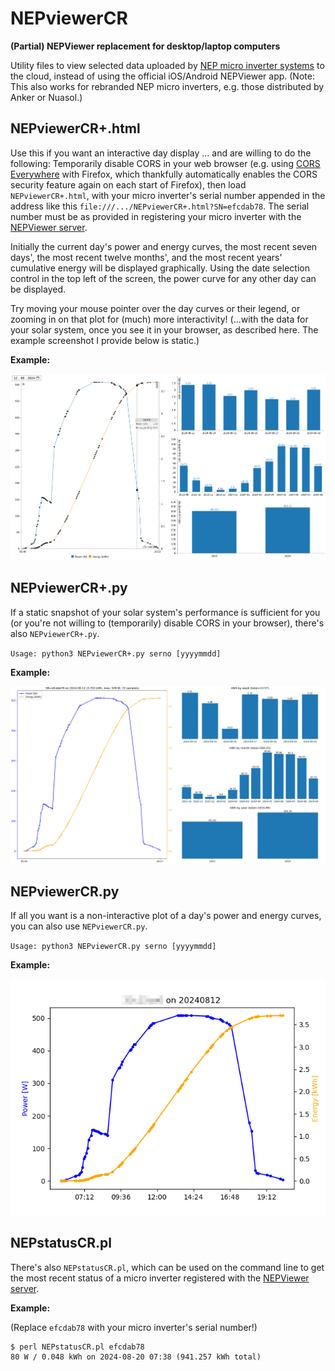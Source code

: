 # NEPviewerCR

**(Partial) NEPViewer replacement for desktop/laptop computers**

Utility files to view selected data uploaded by [NEP micro inverter 
systems](https://northernep.com/products/microinverters/) to the cloud, instead 
of using the official iOS/Android NEPViewer app. (Note: This also works for 
rebranded NEP micro inverters, e.g. those distributed by Anker or Nuasol.)

## NEPviewerCR+.html

Use this if you want an interactive day display ... and are willing to do the 
following: Temporarily disable CORS in your web browser (e.g. using [CORS 
Everywhere](https://github.com/spenibus/cors-everywhere-firefox-addon) with 
Firefox, which thankfully automatically enables the CORS security feature again 
on each start of Firefox),
then load `NEPviewerCR+.html`, with your micro inverter's serial number 
appended in the address like this `file:///.../NEPviewerCR+.html?SN=efcdab78`. 
The serial number must be as provided in registering your micro inverter with 
the [NEPViewer server](https://nepviewer.com/).

Initially the current day's power and energy curves, the most recent seven 
days', the most recent twelve months', and the most recent years' cumulative 
energy will be displayed graphically. Using the date selection control in the 
top left of the screen, the power curve for any other day can be displayed.

Try moving your mouse pointer over the day curves or their legend, or
zooming in on that plot for (much) more interactivity! (...with the data
for your solar system, once you see it in your browser, as described here.
The example screenshot I provide below is static.)

**Example:**

![NEPviewerCR+.html](NEPviewerCR+.png)

## NEPviewerCR+.py

If a static snapshot of your solar system's performance is sufficient for you 
(or you're not willing to (temporarily) disable CORS in your browser), there's 
also `NEPviewerCR+.py`.

`Usage: python3 NEPviewerCR+.py serno [yyyymmdd]`

**Example:**

![NEPviewerCR+.py](SN=efcdab78_on_2024-08-12.png)

## NEPviewerCR.py

If all you want is a non-interactive plot of a day's power and energy curves, 
you can also use `NEPviewerCR.py`.

`Usage: python3 NEPviewerCR.py serno [yyyymmdd]`

**Example:**

![NEPviewerCR.py](NEPviewerCR.png)

## NEPstatusCR.pl

There's also `NEPstatusCR.pl`, which can be used on the command line to get the 
most recent status of a micro inverter registered with the [NEPViewer 
server](https://nepviewer.com/).

**Example:**

(Replace `efcdab78` with your micro inverter's serial number!)
```
$ perl NEPstatusCR.pl efcdab78
80 W / 0.048 kWh on 2024-08-20 07:38 (941.257 kWh total)
```
